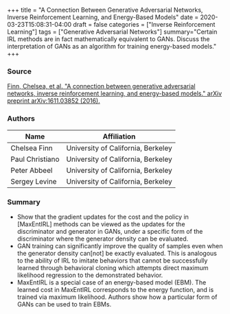 +++
title = "A Connection Between Generative Adversarial Networks, Inverse Reinforcement Learning, and Energy-Based Models"
date = 2020-03-23T15:08:31-04:00
draft = false
categories = ["Inverse Reinforcement Learning"]
tags = ["Generative Adversarial Networks"]
summary="Certain IRL methods are in fact mathematically equivalent to GANs. Discuss the interpretation of GANs as an algorithm for training energy-based models."
+++

### Source
[Finn, Chelsea, et al. "A connection between generative adversarial networks, inverse reinforcement learning, and energy-based models." arXiv preprint arXiv:1611.03852 (2016).](https://arxiv.org/pdf/1611.03852.pdf)

### Authors
Name | Affiliation
--- | ---
Chelsea Finn | University of California, Berkeley
Paul Christiano | University of California, Berkeley
Peter Abbeel | University of California, Berkeley
Sergey Levine | University of California, Berkeley

### Summary

* Show that the gradient updates for the cost and the policy in [MaxEntIRL] methods can be viewed as the updates for the discriminator and generator in GANs, under a specific form of the discriminator where the generator density can be evaluated.
* GAN training can significantly improve the quality of samples even when the generator density can[not] be exactly evaluated. This is analogous to the ability of IRL to imitate behaviors that cannot be successfully learned through behavioral cloning which attempts direct maximum likelihood regression to the demonstrated behavior.
* MaxEntIRL is a special case of an energy-based model (EBM). The learned cost in MaxEntIRL corresponds to the energy function, and is trained via maximum likelihood. Authors show how a particular form of GANs can be used to train EBMs.

